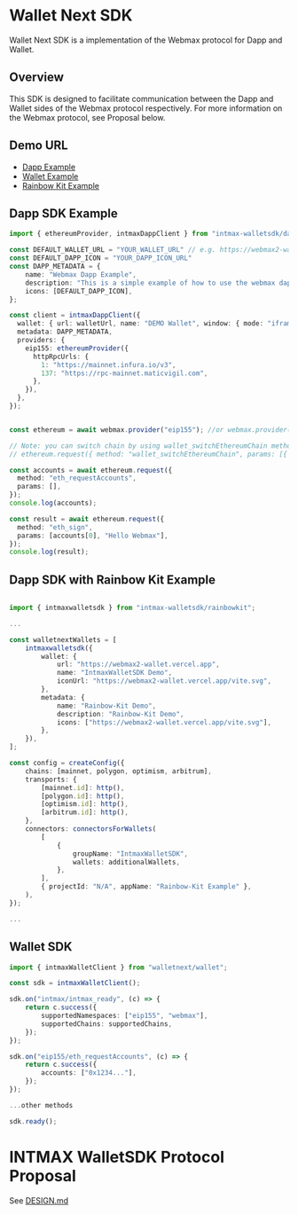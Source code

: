 # Wallet Next SDK

Wallet Next SDK is a implementation of the Webmax protocol for Dapp and Wallet.

## Overview

This SDK is designed to facilitate communication between the Dapp and Wallet sides of the Webmax protocol respectively.
For more information on the Webmax protocol, see Proposal below.

## Demo URL

- [Dapp Example](https://walletnext-dapp.vercel.app/)
- [Wallet Example](https://walletnext-wallet.vercel.app/)
- [Rainbow Kit Example](https://walletnext-rainbowkit.vercel.app/)

## Dapp SDK Example

```typescript
import { ethereumProvider, intmaxDappClient } from "intmax-walletsdk/dapp";

const DEFAULT_WALLET_URL = "YOUR_WALLET_URL" // e.g. https://webmax2-wallet.vercel.app
const DEFAULT_DAPP_ICON = "YOUR_DAPP_ICON_URL"
const DAPP_METADATA = {
	name: "Webmax Dapp Example",
	description: "This is a simple example of how to use the webmax dapp client.",
	icons: [DEFAULT_DAPP_ICON],
};

const client = intmaxDappClient({
  wallet: { url: walletUrl, name: "DEMO Wallet", window: { mode: "iframe" } },
  metadata: DAPP_METADATA,
  providers: {
    eip155: ethereumProvider({
      httpRpcUrls: {
        1: "https://mainnet.infura.io/v3",
        137: "https://rpc-mainnet.maticvigil.com",
      },
    }),
  },
});


const ethereum = await webmax.provider("eip155"); //or webmax.provider("eip155:1");

// Note: you can switch chain by using wallet_switchEthereumChain method
// ethereum.request({ method: "wallet_switchEthereumChain", params: [{ chainId: "0x89" }] });

const accounts = await ethereum.request({
  method: "eth_requestAccounts",
  params: [],
});
console.log(accounts);

const result = await ethereum.request({
  method: "eth_sign",
  params: [accounts[0], "Hello Webmax"],
});
console.log(result);
```

## Dapp SDK with Rainbow Kit Example

```typescript

import { intmaxwalletsdk } from "intmax-walletsdk/rainbowkit";

...

const walletnextWallets = [
	intmaxwalletsdk({
		wallet: {
			url: "https://webmax2-wallet.vercel.app",
			name: "IntmaxWalletSDK Demo",
			iconUrl: "https://webmax2-wallet.vercel.app/vite.svg",
		},
		metadata: {
			name: "Rainbow-Kit Demo",
			description: "Rainbow-Kit Demo",
			icons: ["https://webmax2-wallet.vercel.app/vite.svg"],
		},
	}),
];

const config = createConfig({
	chains: [mainnet, polygon, optimism, arbitrum],
	transports: {
		[mainnet.id]: http(),
		[polygon.id]: http(),
		[optimism.id]: http(),
		[arbitrum.id]: http(),
	},
	connectors: connectorsForWallets(
		[
			{
				groupName: "IntmaxWalletSDK",
				wallets: additionalWallets,
			},
		],
		{ projectId: "N/A", appName: "Rainbow-Kit Example" },
	),
});

...


```

## Wallet SDK

```typescript
import { intmaxWalletClient } from "walletnext/wallet";

const sdk = intmaxWalletClient();

sdk.on("intmax/intmax_ready", (c) => {
	return c.success({
		supportedNamespaces: ["eip155", "webmax"],
		supportedChains: supportedChains,
	});
});

sdk.on("eip155/eth_requestAccounts", (c) => {
    return c.success({
        accounts: ["0x1234..."],
    });
});

...other methods

sdk.ready();

```

# INTMAX WalletSDK Protocol Proposal

See [DESIGN.md](./DESIGN.md)